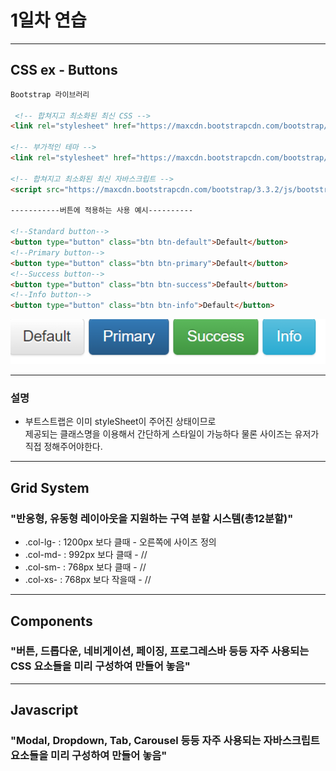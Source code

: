 # 1일차 연습  
- - - 
## CSS ex - Buttons 
``` html
Bootstrap 라이브러리

 <!-- 합쳐지고 최소화된 최신 CSS -->
<link rel="stylesheet" href="https://maxcdn.bootstrapcdn.com/bootstrap/3.3.2/css/bootstrap.min.css">

<!-- 부가적인 테마 -->
<link rel="stylesheet" href="https://maxcdn.bootstrapcdn.com/bootstrap/3.3.2/css/bootstrap-theme.min.css">

<!-- 합쳐지고 최소화된 최신 자바스크립트 -->
<script src="https://maxcdn.bootstrapcdn.com/bootstrap/3.3.2/js/bootstrap.min.js"></script>

-----------버튼에 적용하는 사용 예시----------

<!--Standard button--> 
<button type="button" class="btn btn-default">Default</button>  
<!--Primary button-->
<button type="button" class="btn btn-primary">Default</button> 
<!--Success button-->
<button type="button" class="btn btn-success">Default</button>
<!--Info button-->
<button type="button" class="btn btn-info">Default</button>
```
![사진참고](/images/button.png)

- - - 
### 설명
* 부트스트랩은 이미 styleSheet이 주어진 상태이므로   
    제공되는 클래스명을 이용해서 간단하게 스타일이 가능하다
    물론 사이즈는 유저가 직접 정해주어야한다. 
- - - 
## Grid System 

### "반응형, 유동형 레이아웃을 지원하는 구역 분할 시스템(총12분할)"

* .col-lg- : 1200px 보다 클때 - 오른쪽에 사이즈 정의
* .col-md- : 992px 보다 클때 - // 
* .col-sm- : 768px 보다 클때 - //
* .col-xs- : 768px 보다 작을때 - //

- - -

## Components 

### "버튼, 드롭다운, 네비게이션, 페이징, 프로그레스바 등등 자주 사용되는 CSS 요소들을 미리 구성하여 만들어 놓음" 
- - -

## Javascript 

### "Modal, Dropdown, Tab, Carousel 등등 자주 사용되는 자바스크립트 요소들을 미리 구성하여 만들어 놓음"

